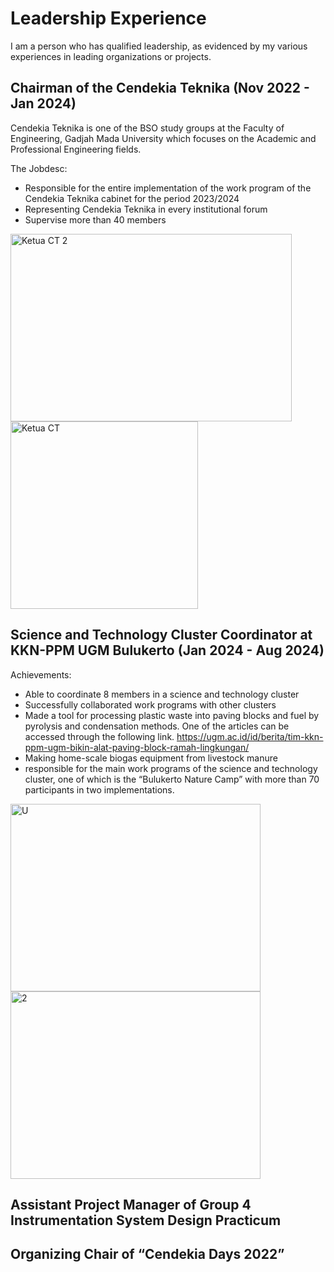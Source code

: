 # Leadership Experience
I am a person who has qualified leadership, as evidenced by my various experiences in leading organizations or projects. 

## Chairman of the Cendekia Teknika (Nov 2022 - Jan 2024)
Cendekia Teknika is one of the BSO study groups at the Faculty of Engineering, Gadjah Mada University which focuses on the Academic and Professional Engineering fields.

The Jobdesc:
- Responsible for the entire implementation of the work program of the Cendekia Teknika cabinet for the period 2023/2024
- Representing Cendekia Teknika in every institutional forum
- Supervise more than 40 members

<img src="https://github.com/user-attachments/assets/cf109e4d-ec9d-4385-b1c4-2482a535286e" alt="Ketua CT 2" width="450" height="300"> <img src="https://github.com/user-attachments/assets/e19fea6f-2c5d-46ea-b7f9-067e0a07386e" alt="Ketua CT" width="300" height="300">

## Science and Technology Cluster Coordinator at KKN-PPM UGM Bulukerto (Jan 2024 - Aug 2024)
Achievements:
- Able to coordinate 8 members in a science and technology cluster
- Successfully collaborated work programs with other clusters
- Made a tool for processing plastic waste into paving blocks and fuel by pyrolysis and condensation methods. One of the articles can be accessed through the following link.
  https://ugm.ac.id/id/berita/tim-kkn-ppm-ugm-bikin-alat-paving-block-ramah-lingkungan/
- Making home-scale biogas equipment from livestock manure
- responsible for the main work programs of the science and technology cluster, one of which is the “Bulukerto Nature Camp” with more than 70 participants in two implementations.

<img src="https://github.com/user-attachments/assets/321843d2-2553-4e84-a6c6-b55587a39cf3" alt="U" width="400" height="300"> <img src="https://github.com/user-attachments/assets/ab86e390-c33c-4349-a8a7-a65e58b7446b" alt="2" width="400" height="300">

## Assistant Project Manager of Group 4 Instrumentation System Design Practicum


## Organizing Chair of “Cendekia Days 2022”
